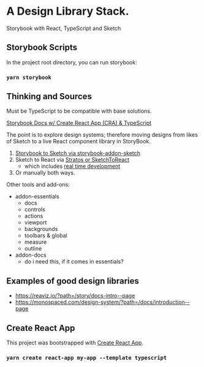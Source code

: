 # A Design Library Stack.
Storybook with React, TypeScript and Sketch

## Storybook Scripts

In the project root directory, you can run storybook:
### `yarn storybook`

## Thinking and Sources

Must be TypeScript to be compatible with base solutions.

[Storybook Docs w/ Create React App (CRA) & TypeScript](https://gist.github.com/shilman/bc9cbedb2a7efb5ec6710337cbd20c0c)

The point is to explore design systems; therefore moving designs from likes of Sketch to a live React
component library in StoryBook.

1. [Storybook to Sketch via storybook-addon-sketch](https://storybook.js.org/addons/storybook-addon-sketch)
2. Sketch to React via [Stratos or SketchToReact](https://sketch2react.io/)
    - which includes [real time development](https://sketch2react.io/blog/how-to-do-real-time-component-development-with-sketch-stratos-storybook/)
3. Or manually both ways.      

Other tools and add-ons:

- addon-essentials
  - docs<br>
  - controls
  - actions
  - viewport
  - backgrounds
  - toolbars & global
  - measure
  - outline
- addon-docs
  - do i need this, if it comes in essentials?


## Examples of good design libraries

- https://reaviz.io/?path=/story/docs-intro--page
- https://monospaced.com/design-system/?path=/docs/introduction--page 



## Create React App
This project was bootstrapped with [Create React App](https://github.com/facebook/create-react-app).

### `yarn create react-app my-app --template typescript`